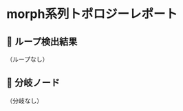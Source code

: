 <!--
@zettel_type: unknown
@description: 分類不能。手動で確認が必要。
-->

# morph系列トポロジーレポート

## 🔁 ループ検出結果
（ループなし）

## 🌿 分岐ノード
（分岐なし）
